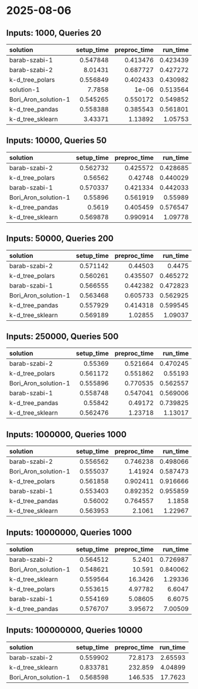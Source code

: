 # 2025-08-06

## Inputs: 1000, Queries 20

| solution             |   setup_time |   preproc_time |   run_time |
|:---------------------|-------------:|---------------:|-----------:|
| barab-szabi-1        |     0.547848 |       0.413476 |   0.423439 |
| barab-szabi-2        |     8.01431  |       0.687727 |   0.427272 |
| k-d_tree_polars      |     0.556849 |       0.402433 |   0.430982 |
| solution-1           |     7.7858   |       1e-06    |   0.513564 |
| Bori_Aron_solution-1 |     0.545265 |       0.550172 |   0.549852 |
| k-d_tree_pandas      |     0.558388 |       0.385543 |   0.561801 |
| k-d_tree_sklearn     |     3.43371  |       1.13892  |   1.05753  |

## Inputs: 10000, Queries 50

| solution             |   setup_time |   preproc_time |   run_time |
|:---------------------|-------------:|---------------:|-----------:|
| barab-szabi-2        |     0.562732 |       0.425572 |   0.428685 |
| k-d_tree_polars      |     0.56562  |       0.42748  |   0.440029 |
| barab-szabi-1        |     0.570337 |       0.421334 |   0.442033 |
| Bori_Aron_solution-1 |     0.55896  |       0.561919 |   0.55989  |
| k-d_tree_pandas      |     0.5619   |       0.405459 |   0.576547 |
| k-d_tree_sklearn     |     0.569878 |       0.990914 |   1.09778  |

## Inputs: 50000, Queries 200

| solution             |   setup_time |   preproc_time |   run_time |
|:---------------------|-------------:|---------------:|-----------:|
| barab-szabi-2        |     0.571142 |       0.44503  |   0.4475   |
| k-d_tree_polars      |     0.560261 |       0.435507 |   0.465272 |
| barab-szabi-1        |     0.566555 |       0.442382 |   0.472823 |
| Bori_Aron_solution-1 |     0.563468 |       0.605733 |   0.562925 |
| k-d_tree_pandas      |     0.557929 |       0.414318 |   0.599545 |
| k-d_tree_sklearn     |     0.569189 |       1.02855  |   1.09037  |

## Inputs: 250000, Queries 500

| solution             |   setup_time |   preproc_time |   run_time |
|:---------------------|-------------:|---------------:|-----------:|
| barab-szabi-2        |     0.55369  |       0.521664 |   0.470245 |
| k-d_tree_polars      |     0.561172 |       0.551862 |   0.55193  |
| Bori_Aron_solution-1 |     0.555896 |       0.770535 |   0.562557 |
| barab-szabi-1        |     0.558748 |       0.547041 |   0.569006 |
| k-d_tree_pandas      |     0.55842  |       0.49172  |   0.739825 |
| k-d_tree_sklearn     |     0.562476 |       1.23718  |   1.13017  |

## Inputs: 1000000, Queries 1000

| solution             |   setup_time |   preproc_time |   run_time |
|:---------------------|-------------:|---------------:|-----------:|
| barab-szabi-2        |     0.556562 |       0.746238 |   0.498066 |
| Bori_Aron_solution-1 |     0.555037 |       1.41924  |   0.587473 |
| k-d_tree_polars      |     0.561858 |       0.902411 |   0.916666 |
| barab-szabi-1        |     0.553403 |       0.892352 |   0.955859 |
| k-d_tree_pandas      |     0.56002  |       0.764557 |   1.1858   |
| k-d_tree_sklearn     |     0.563953 |       2.1061   |   1.22967  |

## Inputs: 10000000, Queries 1000

| solution             |   setup_time |   preproc_time |   run_time |
|:---------------------|-------------:|---------------:|-----------:|
| barab-szabi-2        |     0.564512 |        5.2401  |   0.726987 |
| Bori_Aron_solution-1 |     0.548621 |       10.591   |   0.840062 |
| k-d_tree_sklearn     |     0.559564 |       16.3426  |   1.29336  |
| k-d_tree_polars      |     0.553615 |        4.97782 |   6.6047   |
| barab-szabi-1        |     0.554169 |        5.08605 |   6.6075   |
| k-d_tree_pandas      |     0.576707 |        3.95672 |   7.00509  |

## Inputs: 100000000, Queries 10000

| solution             |   setup_time |   preproc_time |   run_time |
|:---------------------|-------------:|---------------:|-----------:|
| barab-szabi-2        |     0.559902 |        72.8173 |    2.65593 |
| k-d_tree_sklearn     |     0.833781 |       232.859  |    4.04899 |
| Bori_Aron_solution-1 |     0.568598 |       146.535  |   17.7623  |
